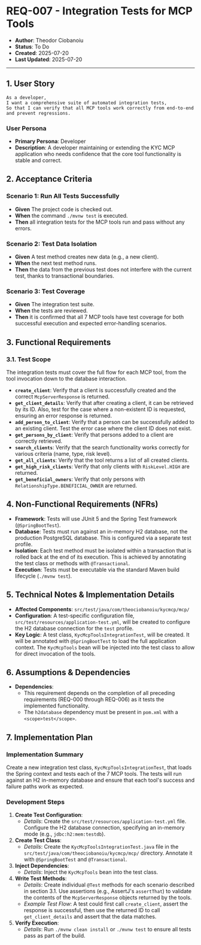 # REQ-007 - Integration Tests for MCP Tools

- **Author**: Theodor Ciobanoiu
- **Status**: To Do
- **Created**: 2025-07-20
- **Last Updated**: 2025-07-20

---

## 1. User Story

```
As a developer,
I want a comprehensive suite of automated integration tests,
So that I can verify that all MCP tools work correctly from end-to-end and prevent regressions.
```

### User Persona

- **Primary Persona**: Developer
- **Description**: A developer maintaining or extending the KYC MCP application who needs confidence that the core tool
  functionality is stable and correct.

## 2. Acceptance Criteria

### Scenario 1: Run All Tests Successfully

- **Given** The project code is checked out.
- **When** the command `./mvnw test` is executed.
- **Then** all integration tests for the MCP tools run and pass without any errors.

### Scenario 2: Test Data Isolation

- **Given** A test method creates new data (e.g., a new client).
- **When** the next test method runs.
- **Then** the data from the previous test does not interfere with the current test, thanks to transactional boundaries.

### Scenario 3: Test Coverage

- **Given** The integration test suite.
- **When** the tests are reviewed.
- **Then** it is confirmed that all 7 MCP tools have test coverage for both successful execution and expected
  error-handling scenarios.

## 3. Functional Requirements

### 3.1. Test Scope

The integration tests must cover the full flow for each MCP tool, from the tool invocation down to the database
interaction.

- **`create_client`**: Verify that a client is successfully created and the correct `McpServerResponse` is returned.
- **`get_client_details`**: Verify that after creating a client, it can be retrieved by its ID. Also, test for the case
  where a non-existent ID is requested, ensuring an error response is returned.
- **`add_person_to_client`**: Verify that a person can be successfully added to an existing client. Test the error case
  where the client ID does not exist.
- **`get_persons_by_client`**: Verify that persons added to a client are correctly retrieved.
- **`search_clients`**: Verify that the search functionality works correctly for various criteria (name, type, risk
  level).
- **`get_all_clients`**: Verify that the tool returns a list of all created clients.
- **`get_high_risk_clients`**: Verify that only clients with `RiskLevel.HIGH` are returned.
- **`get_beneficial_owners`**: Verify that only persons with `RelationshipType.BENEFICIAL_OWNER` are returned.

## 4. Non-Functional Requirements (NFRs)

- **Framework**: Tests will use JUnit 5 and the Spring Test framework (`@SpringBootTest`).
- **Database**: Tests must run against an in-memory H2 database, not the production PostgreSQL database. This is
  configured via a separate test profile.
- **Isolation**: Each test method must be isolated within a transaction that is rolled back at the end of its execution.
  This is achieved by annotating the test class or methods with `@Transactional`.
- **Execution**: Tests must be executable via the standard Maven build lifecycle (`./mvnw test`).

## 5. Technical Notes & Implementation Details

- **Affected Components**: `src/test/java/com/theociobanoiu/kycmcp/mcp/`
- **Configuration**: A test-specific configuration file, `src/test/resources/application-test.yml`, will be created to
  configure the H2 database connection for the `test` profile.
- **Key Logic**: A test class, `KycMcpToolsIntegrationTest`, will be created. It will be annotated with
  `@SpringBootTest` to load the full application context. The `KycMcpTools` bean will be injected into the test class to
  allow for direct invocation of the tools.

## 6. Assumptions & Dependencies

- **Dependencies**:
    - This requirement depends on the completion of all preceding requirements (REQ-000 through REQ-006) as it tests the
      implemented functionality.
    - The `h2database` dependency must be present in `pom.xml` with a `<scope>test</scope>`.

## 7. Implementation Plan

### Implementation Summary

Create a new integration test class, `KycMcpToolsIntegrationTest`, that loads the Spring context and tests each of the 7
MCP tools. The tests will run against an H2 in-memory database and ensure that each tool's success and failure paths
work as expected.

### Development Steps

1. **Create Test Configuration**:
    - *Details*: Create the `src/test/resources/application-test.yml` file. Configure the H2 database connection,
      specifying an in-memory mode (e.g., `jdbc:h2:mem:testdb`).
2. **Create Test Class**:
    - *Details*: Create the `KycMcpToolsIntegrationTest.java` file in the `src/test/java/com/theociobanoiu/kycmcp/mcp/`
      directory. Annotate it with `@SpringBootTest` and `@Transactional`.
3. **Inject Dependencies**:
    - *Details*: Inject the `KycMcpTools` bean into the test class.
4. **Write Test Methods**:
    - *Details*: Create individual `@Test` methods for each scenario described in section 3.1. Use assertions (e.g.,
      AssertJ's `assertThat`) to validate the contents of the `McpServerResponse` objects returned by the tools.
    - *Example Test Flow*: A test could first call `create_client`, assert the response is successful, then use the
      returned ID to call `get_client_details` and assert that the data matches.
5. **Verify Execution**:
    - *Details*: Run `./mvnw clean install` or `./mvnw test` to ensure all tests pass as part of the build.
